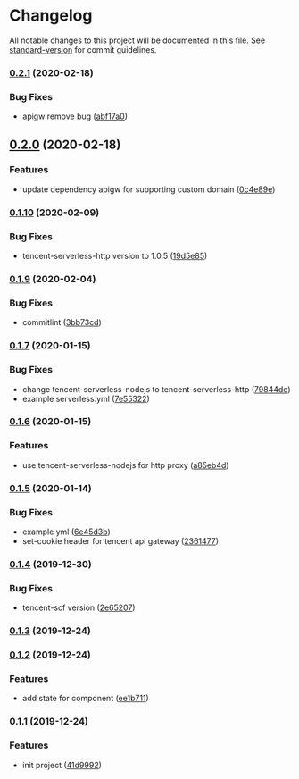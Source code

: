 # Changelog

All notable changes to this project will be documented in this file. See [standard-version](https://github.com/conventional-changelog/standard-version) for commit guidelines.

### [0.2.1](https://github.com/serverless-components/tencent-egg/compare/v0.2.0...v0.2.1) (2020-02-18)


### Bug Fixes

* apigw remove bug ([abf17a0](https://github.com/serverless-components/tencent-egg/commit/abf17a05eba5265e247cade44be643689cbfb48d))

## [0.2.0](https://github.com/serverless-components/tencent-egg/compare/v0.1.10...v0.2.0) (2020-02-18)


### Features

* update dependency apigw for supporting custom domain ([0c4e89e](https://github.com/serverless-components/tencent-egg/commit/0c4e89edeeaad850b85a3d1e1f368592a2d5651d))

### [0.1.10](https://github.com/serverless-components/tencent-egg/compare/v0.1.9...v0.1.10) (2020-02-09)


### Bug Fixes

* tencent-serverless-http version to 1.0.5 ([19d5e85](https://github.com/serverless-components/tencent-egg/commit/19d5e853a6cdc05f6e79e04fee24a36e92a81028))

### [0.1.9](https://github.com/serverless-components/tencent-egg/compare/v0.1.7...v0.1.9) (2020-02-04)


### Bug Fixes

* commitlint ([3bb73cd](https://github.com/serverless-components/tencent-egg/commit/3bb73cd159ed81ae504cafc3b6b159707bb84abb))

### [0.1.7](https://github.com/serverless-components/tencent-egg/compare/v0.1.6...v0.1.7) (2020-01-15)


### Bug Fixes

* change tencent-serverless-nodejs to tencent-serverless-http ([79844de](https://github.com/serverless-components/tencent-egg/commit/79844def51d30ec12f029c914b7997ef7a6921f5))
* example serverless.yml ([7e55322](https://github.com/serverless-components/tencent-egg/commit/7e553229fa7864e91c43a08d594cf939a2219f43))

### [0.1.6](https://github.com/serverless-components/tencent-egg/compare/v0.1.5...v0.1.6) (2020-01-15)


### Features

* use tencent-serverless-nodejs for http proxy ([a85eb4d](https://github.com/serverless-components/tencent-egg/commit/a85eb4d1cdc7794ac2a39a5aab7a17dcd262efbf))

### [0.1.5](https://github.com/serverless-components/tencent-egg/compare/v0.1.4...v0.1.5) (2020-01-14)


### Bug Fixes

* example yml ([6e45d3b](https://github.com/serverless-components/tencent-egg/commit/6e45d3bab43b24b38c178015823c6781c1f72ed3))
* set-cookie header for tencent api gateway ([2361477](https://github.com/serverless-components/tencent-egg/commit/23614771db7ae1e782ffc150a87ee1384874a42f))

### [0.1.4](https://github.com/serverless-components/tencent-egg/compare/v0.1.3...v0.1.4) (2019-12-30)


### Bug Fixes

* tencent-scf version ([2e65207](https://github.com/serverless-components/tencent-egg/commit/2e6520764067add003cf28b5ec02e60bc3273233))

### [0.1.3](https://github.com/serverless-components/tencent-egg/compare/v0.1.2...v0.1.3) (2019-12-24)

### [0.1.2](https://github.com/serverless-components/tencent-egg/compare/v0.1.1...v0.1.2) (2019-12-24)


### Features

* add state for component ([ee1b711](https://github.com/serverless-components/tencent-egg/commit/ee1b7116892ba57044c576b8f6ea9773a872505a))

### 0.1.1 (2019-12-24)


### Features

* init project ([41d9992](https://github.com/serverless-components/tencent-egg/commit/41d99924ae3e01a41c4a159b1864dc0610f66d97))
